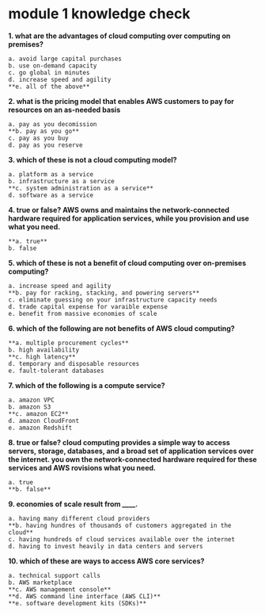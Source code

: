 # module 1 knowledge check
__1. what are the advantages of cloud computing over computing on premises?__

    a. avoid large capital purchases
    b. use on-demand capacity
    c. go global in minutes
    d. increase speed and agility
    **e. all of the above**

__2. what is the pricing model that enables AWS customers to pay for resources on an as-needed basis__

    a. pay as you decomission
    **b. pay as you go**
    c. pay as you buy
    d. pay as you reserve

__3. which of these is not a cloud computing model?__
    
    a. platform as a service
    b. infrastructure as a service
    **c. system administration as a service**
    d. software as a service

__4. true or false? AWS owns and maintains the network-connected hardware required for application services, while you provision and use what you need.__

    **a. true**
    b. false

__5. which of these is not a benefit of cloud computing over on-premises computing?__

    a. increase speed and agility
    **b. pay for racking, stacking, and powering servers**
    c. eliminate guessing on your infrastructure capacity needs
    d. trade capital expense for varaible expense
    e. benefit from massive economies of scale

__6. which of the following are not benefits of AWS cloud computing?__

    **a. multiple procurement cycles**
    b. high availability
    **c. high latency**
    d. temporary and disposable resources
    e. fault-tolerant databases

__7. which of the following is a compute service?__

    a. amazon VPC
    b. amazon S3
    **c. amazon EC2**
    d. amazon CloudFront
    e. amazon Redshift

__8. true or false? cloud computing provides a simple way to access servers, storage, databases, and a broad set of application services over the internet. you own the network-connected hardware required for these services and AWS rovisions what you need.__

    a. true
    **b. false**

**9. economies of scale result from ____.**

    a. having many different cloud providers
    **b. having hundres of thousands of customers aggregated in the cloud**
    c. having hundreds of cloud services available over the internet
    d. having to invest heavily in data centers and servers

__10. which of these are ways to access AWS core services?__

    a. technical support calls
    b. AWS marketplace
    **c. AWS management console**
    **d. AWS command line interface (AWS CLI)**
    **e. software development kits (SDKs)**